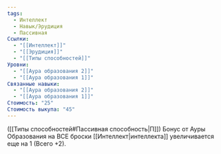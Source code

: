 ```yaml
---
tags:
  - Интеллект
  - Навык/Эрудиция
  - Пассивная
Ссылки:
  - "[[Интеллект]]"
  - "[[Эрудиция]]"
  - "[[Типы способностей]]"
Уровни:
  - "[[Аура образования 2]]"
  - "[[Аура образования 1]]"
Связанные навыки:
  - "[[Аура образования 2]]"
  - "[[Аура образования 1]]"
Стоимость: "25"
Стоимость выкупа: "45"
---
```

([[Типы способностей#Пассивная способность|П]]) Бонус от Ауры Образования на ВСЕ броски [[Интеллект|интеллекта]] увеличивается еще на 1 (Всего +2).

